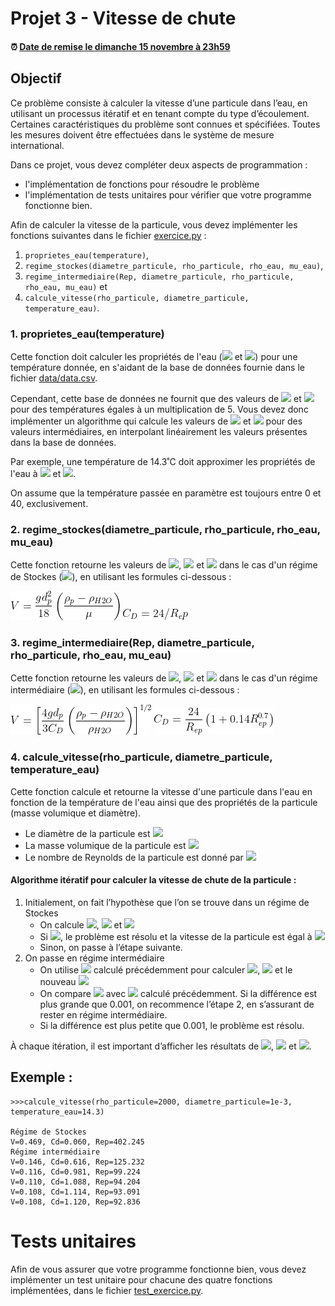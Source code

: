 # Projet 3 - Vitesse de chute

<!--- Changer la date de remise en modifiant le URL--->
#### :alarm_clock: [Date de remise le dimanche 15 novembre à 23h59](https://www.timeanddate.com/countdown/generic?iso=20201115T2359&p0=165&msg=Remise&font=cursive&csz=1#)

## Objectif
Ce problème consiste à calculer la vitesse d’une particule dans l’eau, en utilisant un processus itératif et en tenant compte du type d’écoulement. Certaines caractéristiques du problème sont connues et spécifiées. Toutes les mesures doivent être effectuées dans le système de mesure international.

Dans ce projet, vous devez compléter deux aspects de programmation : 
- l'implémentation de fonctions pour résoudre le problème
- l'implémentation de tests unitaires pour vérifier que votre programme fonctionne bien.

Afin de calculer la vitesse de la particule, vous devez implémenter les fonctions suivantes dans le fichier [exercice.py](exercice.py) : 
1. `proprietes_eau(temperature)`, 
2. `regime_stockes(diametre_particule, rho_particule, rho_eau, mu_eau)`, 
3. `regime_intermediaire(Rep, diametre_particule, rho_particule, rho_eau, mu_eau)` et 
4. `calcule_vitesse(rho_particule, diametre_particule, temperature_eau)`.

### 1. proprietes_eau(temperature)

Cette fonction doit calculer les propriétés de l'eau (<img src="https://render.githubusercontent.com/render/math?math=\rho"> et <img src="https://render.githubusercontent.com/render/math?math=\mu">)  pour une température donnée, en s'aidant de la base de données fournie dans le fichier [data/data.csv](data/data.csv).

Cependant, cette base de données ne fournit que des valeurs de <img src="https://render.githubusercontent.com/render/math?math=\rho"> et <img src="https://render.githubusercontent.com/render/math?math=\mu"> pour des températures égales à un multiplication de 5. Vous devez donc implémenter un algorithme qui calcule les valeurs de <img src="https://render.githubusercontent.com/render/math?math=\rho"> et <img src="https://render.githubusercontent.com/render/math?math=\mu"> pour des valeurs intermédiaires, en interpolant linéairement les valeurs présentes dans la base de données.

Par exemple, une température de 14.3˚C doit approximer les propriétés de l'eau à <img src="https://render.githubusercontent.com/render/math?math=\rho=999.184"> et <img src="https://render.githubusercontent.com/render/math?math=\mu=0.0011638">.

On assume que la température passée en paramètre est toujours entre 0 et 40, exclusivement.

### 2. regime_stockes(diametre_particule, rho_particule, rho_eau, mu_eau)

Cette fonction retourne les valeurs de <img src="https://render.githubusercontent.com/render/math?math=V">, <img src="https://render.githubusercontent.com/render/math?math=C_D"> et <img src="https://render.githubusercontent.com/render/math?math=R_{ep}"> dans le cas d'un régime de Stockes (<img src="https://render.githubusercontent.com/render/math?math=R_{ep}≤0.3">), en utilisant les formules ci-dessous :

<img src="data/eq_V_stockes.gif">

<img src="data/eq_cd_stockes.gif">

### 3. regime_intermediaire(Rep, diametre_particule, rho_particule, rho_eau, mu_eau)

Cette fonction retourne les valeurs de <img src="https://render.githubusercontent.com/render/math?math=V">, <img src="https://render.githubusercontent.com/render/math?math=C_D"> et <img src="https://render.githubusercontent.com/render/math?math=R_{ep}"> dans le cas d'un régime intermédiaire (<img src="https://render.githubusercontent.com/render/math?math=0.3<R_{ep}≤1000">), en utilisant les formules ci-dessous :

<img src="data/eq_V_inter.gif">

<img src="data/eq_cd_inter.gif">


### 4. calcule_vitesse(rho_particule, diametre_particule, temperature_eau)

Cette fonction calcule et retourne la vitesse d'une particule dans l'eau en fonction de la température de l'eau ainsi que des propriétés de la particule (masse volumique et diamètre).

- Le diamètre de la particule est <img src="https://render.githubusercontent.com/render/math?math=d_p=1 mm">
- La masse volumique de la particule est <img src="https://render.githubusercontent.com/render/math?math=\rho_p=2000 kg/m^3">
- Le nombre de Reynolds de la particule est donné par <img src="https://render.githubusercontent.com/render/math?math=R_{ep}=\frac {d_p V \rho_{ H2O}}{\mu}">

#### **Algorithme itératif pour calculer la vitesse de chute de la particule :**
1. Initialement, on fait l’hypothèse que l’on se trouve dans un régime de Stockes
    - On calcule <img src="https://render.githubusercontent.com/render/math?math=V">, <img src="https://render.githubusercontent.com/render/math?math=C_D"> et <img src="https://render.githubusercontent.com/render/math?math=R_{ep}">
    - Si <img src="https://render.githubusercontent.com/render/math?math=R_{ep}<0.3">, le problème est résolu et la vitesse de la particule est égal à <img src="https://render.githubusercontent.com/render/math?math=V">
    - Sinon, on passe à l’étape suivante.
2. On passe en régime intermédiaire
	- On utilise <img src="https://render.githubusercontent.com/render/math?math=R_{ep}"> calculé précédemment pour calculer <img src="https://render.githubusercontent.com/render/math?math=C_D">, <img src="https://render.githubusercontent.com/render/math?math=V"> et le nouveau <img src="https://render.githubusercontent.com/render/math?math=R_{ep}">
	- On compare <img src="https://render.githubusercontent.com/render/math?math=V"> avec <img src="https://render.githubusercontent.com/render/math?math=V"> calculé précédemment. Si la différence est plus grande que 0.001, on recommence l’étape 2, en s’assurant de rester en régime intermédiaire.
	- Si la différence est plus petite que 0.001, le problème est résolu.

À chaque itération, il est important d’afficher les résultats de <img src="https://render.githubusercontent.com/render/math?math=V">, <img src="https://render.githubusercontent.com/render/math?math=C_D"> et <img src="https://render.githubusercontent.com/render/math?math=R_{ep}">.

## Exemple :
```
>>>calcule_vitesse(rho_particule=2000, diametre_particule=1e-3, temperature_eau=14.3)

Régime de Stockes
V=0.469, Cd=0.060, Rep=402.245
Régime intermédiaire
V=0.146, Cd=0.616, Rep=125.232
V=0.116, Cd=0.981, Rep=99.224
V=0.110, Cd=1.088, Rep=94.204
V=0.108, Cd=1.114, Rep=93.091
V=0.108, Cd=1.120, Rep=92.836
```

# Tests unitaires
Afin de vous assurer que votre programme fonctionne bien, vous devez implémenter un test unitaire pour chacune des quatre fonctions implémentées, dans le fichier [test_exercice.py](test_exercice.py).

